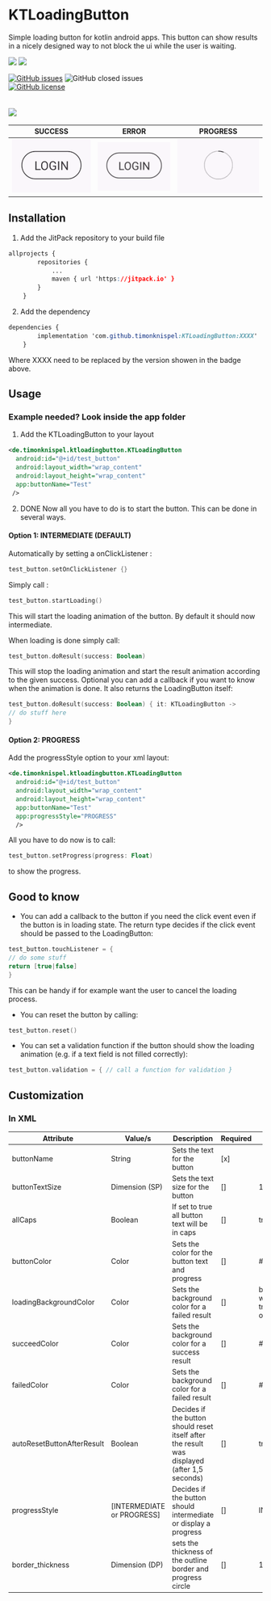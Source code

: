 # KTLoadingButton

Simple loading button for kotlin android apps.
This button can show results in a nicely designed way to not block the ui while the user is waiting.

[![](https://jitpack.io/v/timonknispel/KTLoadingButton.svg)](https://jitpack.io/#timonknispel/KTLoadingButton)
[![](https://jitpack.io/v/timonknispel/KTLoadingButton/month.svg)](https://jitpack.io/#timonknispel/KTLoadingButton)
<br/>

[![GitHub issues](https://img.shields.io/github/issues/timonknispel/KTLoadingButton)](https://github.com/timonknispel/KTLoadingButton/issues)
![GitHub closed issues](https://img.shields.io/github/issues-closed/timonknispel/KTLoadingButton)
<br/>
[![GitHub license](https://img.shields.io/github/license/timonknispel/KTLoadingButton?logo=t)](https://github.com/timonknispel/KTLoadingButton/blob/master/LICENSE)
<br/><br/><br/>
![](https://img.shields.io/badge/NEWS-validation%20function%20|%20new%20example%20app-orange?style=for-the-badge)

|SUCCESS| ERROR | PROGRESS |
|--|--| -- |
| ![](success.gif) | ![](error.gif) | ![](progress.gif) |


## Installation
1. Add the JitPack repository to your build file

```css
allprojects {
		repositories {
			...
			maven { url 'https://jitpack.io' }
		}
	}
```

2.  Add the dependency

```css
dependencies {
		implementation 'com.github.timonknispel:KTLoadingButton:XXXX'
	}
```
Where XXXX need to be replaced by the version showen in the badge above.

## Usage
### Example needed?  Look inside the app folder

1. Add the KTLoadingButton to your layout

```xml
<de.timonknispel.ktloadingbutton.KTLoadingButton  
  android:id="@+id/test_button"  
  android:layout_width="wrap_content"  
  android:layout_height="wrap_content"  
  app:buttonName="Test"  
 />
```
2. DONE
Now all you have to do is to start the button. This can be done in several ways.

#### Option 1: INTERMEDIATE (DEFAULT)
Automatically by setting a onClickListener :
```kotlin
test_button.setOnClickListener {}
```

Simply call :
```kotlin
test_button.startLoading()
````

This will start the loading animation of the button. By default it should now intermediate.

When loading is done simply call:
```kotlin
test_button.doResult(success: Boolean)
```
This will stop the loading animation and start the result animation according to the given success.
Optional you can add a callback if you want to know when the animation is done. It also returns the LoadingButton itself:
```kotlin
test_button.doResult(success: Boolean) { it: KTLoadingButton -> 
// do stuff here
}
```

#### Option 2: PROGRESS
Add the progressStyle option to your xml layout:
```xml
<de.timonknispel.ktloadingbutton.KTLoadingButton  
  android:id="@+id/test_button"  
  android:layout_width="wrap_content"  
  android:layout_height="wrap_content"  
  app:buttonName="Test"  
  app:progressStyle="PROGRESS"  
  />
```
All you have to do now is to call:
```kotlin
test_button.setProgress(progress: Float)
```
to show the progress.

## Good to know

 - You can add a callback to the button if you need the click event even if the button is in loading state. The return type decides if the click event should be passed to the LoadingButton:
```kotlin
test_button.touchListener = {
// do some stuff
return [true|false]
}
```
This can be handy if for example want the user to cancel the loading process.

- You can reset the button by calling:
```kotlin
test_button.reset()
```

- You can set a validation function if the button should show the loading animation (e.g. if a text field is not filled correctly):
```kotlin
test_button.validation = { // call a function for validation }
```

## Customization

### In XML
|Attribute| Value/s | Description| Required | Default |
|--|--| -- | -- | -- |
| buttonName | String | Sets the text for the button |[x]| |
| buttonTextSize | Dimension (SP) | Sets the text size for the button |[]| 16sp |
| allCaps | Boolean | If set to true all button text will be in caps |[]| true |
| buttonColor | Color | Sets the color for the button text and progress |[]| #373737|
| loadingBackgroundColor | Color | Sets the background color for a failed result |[]| buttonColor with transparency of 31% |
| succeedColor | Color | Sets the background color for a success result |[]|#4CAF50 |
| failedColor | Color | Sets the background color for a failed result |[]|#F44336 |
| autoResetButtonAfterResult | Boolean | Decides if the button should reset itself after the result was displayed (after 1,5 seconds) |[]| true |
| progressStyle | [INTERMEDIATE or PROGRESS] | Decides if the button should intermediate or display a progress |[]| INTERMEDIATE |
| border_thickness | Dimension (DP) | sets the thickness of the outline border and progress circle |[]| 1dp |
